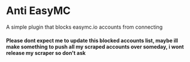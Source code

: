 # Anti EasyMC

A simple plugin that blocks easymc.io accounts from connecting

#### Please dont expect me to update this blocked accounts list, maybe ill make something to push all my scraped accounts over someday, i wont release my scraper so don't ask
